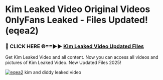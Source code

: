 # Kim Leaked Video Original Videos 0nlyFans Leaked - Files Updated! (eqea2)

<h3>🔴 CLICK HERE 🌐==►► <a href="https://tinyurl.com/4seja8ks" rel="nofollow">Kim Leaked Video Updated Files</a></h3>

Get Kim Leaked Video and all content. Now you can access all videos and pictures of Kim Leaked Video. New Updated Files 2025!

[![eqea2](https://i.imgur.com/EWjZXRe.gif)](https://tinyurl.com/4seja8ks)
kim and diddy leaked video